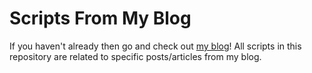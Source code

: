 # Scripts From My Blog

If you haven't already then go and check out [my blog](https://ryanjan.uk)! All scripts in this repository
are related to specific posts/articles from my blog.